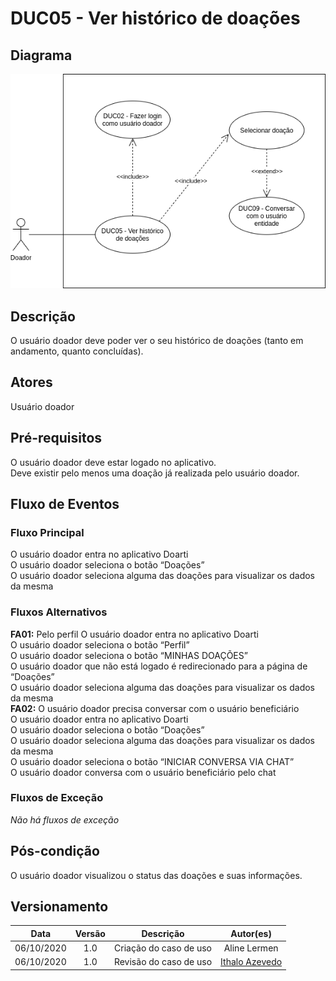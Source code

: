 # DUC05 - Ver histórico de doações

## Diagrama

![DUC05](../../../../assets/images/casosDeUso/DUC05.png)

## Descrição

O usuário doador deve poder ver o seu histórico de doações (tanto em andamento, quanto concluídas).  

## Atores

Usuário doador  

## Pré-requisitos

O usuário doador deve estar logado no aplicativo.  
Deve existir pelo menos uma doação já realizada pelo usuário doador.  

## Fluxo de Eventos

### Fluxo Principal

O usuário doador entra no aplicativo Doarti  
O usuário doador seleciona o botão “Doações”  
O usuário doador seleciona alguma das doações para visualizar os dados da mesma  

### Fluxos Alternativos

**FA01:** Pelo perfil
O usuário doador entra no aplicativo Doarti  
O usuário doador seleciona o botão “Perfil”  
O usuário doador seleciona o botão “MINHAS DOAÇÕES”  
O usuário doador que não está logado é redirecionado para a página de “Doações”  
O usuário doador seleciona alguma das doações para visualizar os dados da mesma  
**FA02:** O usuário doador precisa conversar com o usuário beneficiário  
O usuário doador entra no aplicativo Doarti  
O usuário doador seleciona o botão “Doações”  
O usuário doador seleciona alguma das doações para visualizar os dados da mesma  
O usuário doador seleciona o botão “INICIAR CONVERSA VIA CHAT”  
O usuário doador conversa com o usuário beneficiário pelo chat  

### Fluxos de Exceção

*Não há fluxos de exceção*  

## Pós-condição

O usuário doador visualizou o status das doações e suas informações.  

## Versionamento

|    Data    | Versão |                        Descrição                         |                            Autor(es)                             |
| :--------: | :----: | :------------------------------------------------------: | :--------------------------------------------------------------: |
| 06/10/2020 | 1.0 | Criação do caso de uso | Aline Lermen |
| 06/10/2020 | 1.0 | Revisão do caso de uso | [Ithalo Azevedo](https://github.com/ithaloazevedo) |
